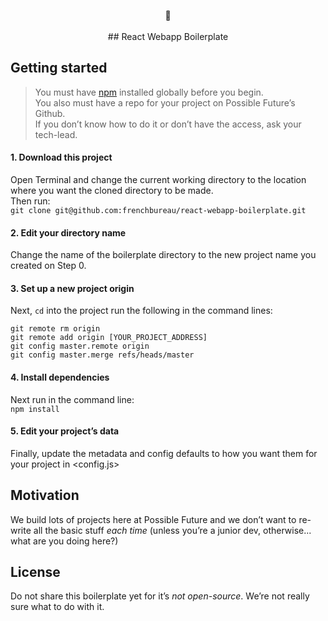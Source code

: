 <p align="center" size='20px'>
  🍲
<br><br>
## React Webapp Boilerplate
</p>

## Getting started
> You must have [npm](https://www.npmjs.com/package/download) installed globally before you begin.  
> You also must have a repo for your project on Possible Future’s Github.  
> If you don’t know how to do it or don’t have the access, ask your tech-lead.

#### 1. Download this project
Open Terminal and change the current working directory to the location where you want the cloned directory to be made.  
Then run:  
`git clone git@github.com:frenchbureau/react-webapp-boilerplate.git`

#### 2. Edit your directory name
Change the name of the boilerplate directory to the new project name you created on Step 0.

#### 3. Set up a new project origin
Next, `cd` into the project run the following in the command lines:  
```
git remote rm origin
git remote add origin [YOUR_PROJECT_ADDRESS]
git config master.remote origin
git config master.merge refs/heads/master
```

#### 4. Install dependencies
Next run in the command line:  
`npm install`

#### 5. Edit your project’s data
Finally, update the metadata and config defaults to how you want them for your project in <config.js>

## Motivation
We build lots of projects here at Possible Future and we don’t want to re-write all the basic stuff _each time_ (unless you’re a junior dev, otherwise... what are you doing here?)

## License
Do not share this boilerplate yet for it’s *not open-source*. We’re not really sure what to do with it.
